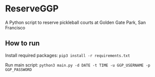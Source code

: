# ReserveGGP
A Python script to reserve pickleball courts at Golden Gate Park, San Francisco

## How to run 
Install required packages: `pip3 install -r requirements.txt` 

Run main script: `python3 main.py -d DATE -t TIME -u GGP_USERNAME -p GGP_PASSWORD` 
